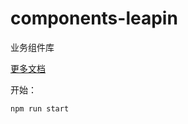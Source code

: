 # components-leapin

业务组件库

[更多文档](https://www.kne-union.top/#/components)

开始：

```shell
npm run start
```
